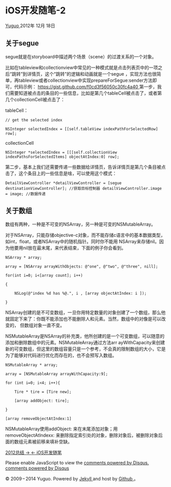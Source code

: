 #  iOS开发随笔-2

[ Yuguo ](http://yuguo.us) 2012年 12月 18日

##  关于segue

segue就是在storyboard中描述两个场景（scene）的过渡关系的一个对象。

比如在tableview和collectionview中常见的一种模式就是点击列表页中的一项之后“跳转”到详情页，这个“跳转”的逻辑和动画就是一个segue
，实现方法也很简单，再tableview或者collectionview中实现prepareForSegue:sender方法即可，代码示例： [
https://gist.github.com/f0cd3f56050c30fc4a40
](https://gist.github.com/f0cd3f56050c30fc4a40)
第一步，我们需要知道被点击的条目的一些信息，比如是第几个tableCell被点击了，或者第几个collectionCell被点击了：

tableCell：

    
    
    // get the selected index
    
    NSInteger selectedIndex = [[self.tableView indexPathForSelectedRow] row];

collectionCell

    
    
    NSInteger *selectedIndex = [[[self.collectionView indexPathsForSelectedItems] objectAtIndex:0] row];

第二步，基本上我们还需要传递一些数据给详情页，告诉详情页是第几个条目被点击了，这个条目上的一些信息是啥，可以使用这个模式：

    
    
    DetailViewController *detailViewController = [segue destinationViewController]; //获取目标控制器 detailViewController.image = image; //数据传递

##  关于数组

数组有两种，一种是不可变的NSArray，另一种是可变的NSMutableArray。

对于NSArray，只能存储objective-c对象，而不能存储c语言中的基本数据类型，如int，float，或者NSArray中的随机指针。同时你不能用
NSArray来存储nil。因为他要用nil放在最末尾，来代表结束，下面的例子你会看到。

    
    
    NSArray * array;
    
    array = [NSArray arrayWithObjects: @"one", @"two", @"three", nill];
    
    for(int i=0; i<[array count]; i++)
    
    {
    
        NSLog(@"index %d has %@.", i , [array objectAtIndex: i ]);
    
    }

NSArray创建的是不可变数组，一旦你用特定数量的对象创建了一个数组，那么他就固定下来了：你既不能添加也不能删除人和元素。当然，数组中的对像是可以改变的，
但数组对象一直不变。

NSMutableArray是NSArray的补充类，他所创建的是一个可变数组，可以随意的添加和删除数组中的元素。NSMutableArray通过方法arr
ayWithCapacity来创建新的可变数组，但这里的数组容量只是一个参考，不会真的限制数组的大小，它是为了能够对代码进行优化而存在的，也不会预写入数组。

    
    
    NSMutableArray * array;
    
    array = [NSMutableArray arrayWithCapacity:9];
    
    for (int i=0; i<4; i++){
    
        Tire * tire = [Tire new];
    
        [array addObject: tire];
    
    }
    
    [array removeObjectAtIndex:1]

NSMutableArray使用addObject: 来在末尾添加对象；用removeObjectAtIndexx:
来删除指定索引处的对象，删除对象后，被删除对象后面的数组元素被前移来填补空缺。

[ 2012总结 → ](/weblog/2012-end/) [ ← iOS开发随笔 ](/weblog/ios-develop/)

Please enable JavaScript to view the [ comments powered by Disqus.
](http://disqus.com/?ref_noscript) [ comments powered by  Disqus
](http://disqus.com)

© 2009 – 2014 Yuguo. Powered by [ Jekyll ](https://github.com/mojombo/jekyll)
and host by [ Github ](https://github.com/yuguo) 。


